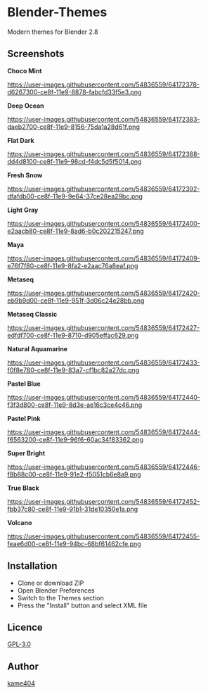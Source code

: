 Blender-Themes
====

Modern themes for Blender 2.8
 
## Screenshots

**Choco Mint**

https://user-images.githubusercontent.com/54836559/64172378-d6267300-ce8f-11e9-8878-fabcfd33f5e3.png

**Deep Ocean**

https://user-images.githubusercontent.com/54836559/64172383-daeb2700-ce8f-11e9-8156-75da1a28d61f.png

**Flat Dark**

https://user-images.githubusercontent.com/54836559/64172388-dd4d8100-ce8f-11e9-98cd-f4dc5d5f5014.png

**Fresh Snow**

https://user-images.githubusercontent.com/54836559/64172392-dfafdb00-ce8f-11e9-9e64-37ce28ea29bc.png

**Light Gray**

https://user-images.githubusercontent.com/54836559/64172400-e2aacb80-ce8f-11e9-8ad6-b0c202215247.png

**Maya**

https://user-images.githubusercontent.com/54836559/64172409-e76f7f80-ce8f-11e9-8fa2-e2aac76a8eaf.png

**Metaseq**

https://user-images.githubusercontent.com/54836559/64172420-eb9b9d00-ce8f-11e9-951f-3d06c24e28bb.png

**Metaseq Classic**

https://user-images.githubusercontent.com/54836559/64172427-edfdf700-ce8f-11e9-8710-d905effac629.png

**Natural Aquamarine**

https://user-images.githubusercontent.com/54836559/64172433-f0f8e780-ce8f-11e9-83a7-cf1bc82a27dc.png

**Pastel Blue**

https://user-images.githubusercontent.com/54836559/64172440-f3f3d800-ce8f-11e9-8d3e-ae16c3ce4c46.png

**Pastel Pink**

https://user-images.githubusercontent.com/54836559/64172444-f6563200-ce8f-11e9-96f6-60ac34f83362.png

**Super Bright**

https://user-images.githubusercontent.com/54836559/64172446-f8b88c00-ce8f-11e9-91e2-f5051cb6e8a9.png

**True Black**

https://user-images.githubusercontent.com/54836559/64172452-fbb37c80-ce8f-11e9-91b1-31de10350e1a.png

**Volcano**

https://user-images.githubusercontent.com/54836559/64172455-feae6d00-ce8f-11e9-94bc-68bf61462cfe.png

## Installation

* Clone or download ZIP
* Open Blender Preferences
* Switch to the Themes section
* Press the "Install" button and select XML file

## Licence

[GPL-3.0](https://github.com/kame404/Blender-Themes/blob/master/LICENSE)

## Author

[kame404](https://github.com/kame404)
